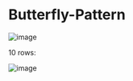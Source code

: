 # Butterfly-Pattern
![image](https://github.com/Rmkh77/Butterfly-Pattern/assets/103126968/87d4e16f-fade-4e39-a97b-00d55faa719d)


10 rows:



![image](https://github.com/Rmkh77/Butterfly-Pattern/assets/103126968/068a034e-ec9f-469e-843f-375c75822851)
